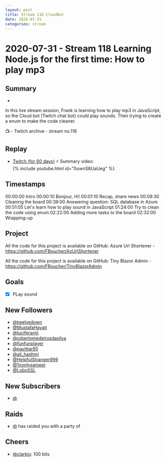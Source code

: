 ```yaml
---
layout: post
title: Stream 118 CloudBot
date: 2020-07-31
categories: stream
---
```



# 2020-07-31 - Stream 118 Learning Node.js for the first time: How to play mp3

## Summary
-

In this live stream session, Frank is learning how to play mp3 in JavaScript, so the Cloud bot (Twitch chat bot) could play sounds. Then trying to create a enum to make the code cleaner.

📺 - Twitch archive - stream no.118

## Replay


- [Twitch (for 60 days)](https://www.twitch.tv/videos/)
⚡ Summary video:
{% include youtube.html id="0uwnS8UaUeg" %}
<br/><!--more-->


## Timestamps


00:00:00 Intro
00:00:10 Bonjour, Hi!
00:01:10 Recap, share news
00:09:30 Cleaning the board 
00:39:00 Answering question: SQL database in Azure
00:51:05 Let's learn how to play sound in JavaScript
01:24:00 Try to clean the code using enum 
02:22:00 Adding more tasks to the board
02:32:00 Wrapping-up 


Project
-------

All the code for this project is available on GitHub: Azure Url Shortener - https://github.com/FBoucher/AzUrlShortener

All the code for this project is available on GitHub: Tiny Blazor Admin - https://github.com/FBoucher/TinyBlazorAdmin


Goals
-----

- [X] PLay sound


New Followers
-------------

- [@twelvedown](https://www.twitch.tv/twelvedown)
- [@MustafaHayati](https://www.twitch.tv/MustafaHayati)
- [@luciferamji](https://www.twitch.tv/luciferamji)
- [@robertomedeirosdasilva](https://www.twitch.tv/robertomedeirosdasilva)
- [@funfunplayer](https://www.twitch.tv/funfunplayer)
- [@pavittar95](https://www.twitch.tv/pavittar95)
- [@ali_hashmi](https://www.twitch.tv/ali_hashmi)
- [@HelpfulStranger999](https://www.twitch.tv/HelpfulStranger999)
- [@1nonlysameer](https://www.twitch.tv/1nonlysameer)
- [@LoboSSL](https://www.twitch.tv/LoboSSL)


New Subscribers
---------------

- [@](https://www.twitch.tv/)


Raids
------

- [@](https://www.twitch.tv/) has raided you with a party of 



Cheers
------

- [@clarkio](https://www.twitch.tv/clarkio): 100 bits

